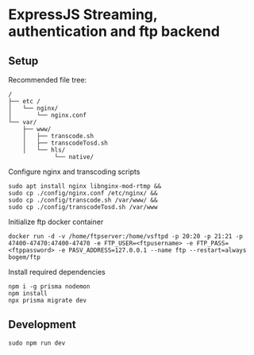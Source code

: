 # ExpressJS Streaming, authentication and ftp backend

## Setup

Recommended file tree:

    /
    ├── etc /
    │   └── nginx/
    │       └── nginx.conf
    └── var/
        ├── www/
        │   ├── transcode.sh
        │   ├── transcodeTosd.sh
        │   └── hls/
                 └── native/

Configure nginx and transcoding scripts
```
sudo apt install nginx libnginx-mod-rtmp && 
sudo cp ./config/nginx.conf /etc/nginx/ &&
sudo cp ./config/transcode.sh /var/www/ &&
sudo cp ./config/transcodeTosd.sh /var/www

```

Initialize ftp docker container
```
docker run -d -v /home/ftpserver:/home/vsftpd -p 20:20 -p 21:21 -p 47400-47470:47400-47470 -e FTP_USER=<ftpusername> -e FTP_PASS=<ftppassword> -e PASV_ADDRESS=127.0.0.1 --name ftp --restart=always bogem/ftp
```

Install required dependencies

```
npm i -g prisma nodemon
npm install
npx prisma migrate dev
```

## Development
```
sudo npm run dev
```
